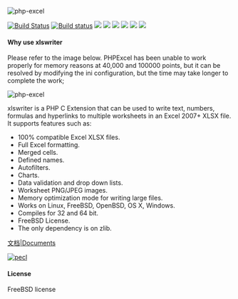 ![php-excel](https://github.com/viest/php-excel-writer/blob/master/resource/logo.png)

[![Build Status](https://travis-ci.org/viest/php-ext-excel-export.svg?branch=master)](https://travis-ci.org/viest/php-ext-excel-export)
[![Build status](https://ci.appveyor.com/api/projects/status/w4cfjo9e4gsrs6rn/branch/master?svg=true)](https://ci.appveyor.com/project/viest/php-ext-excel-export/branch/master)
[![](https://img.shields.io/github/release/viest/php-ext-excel-export.svg)](https://github.com/viest/php-ext-excel-export)
[![](https://img.shields.io/badge/PHP-%3E%3D%207.0-brightgreen.svg)](https://github.com/viest/php-ext-excel-export)
[![](https://img.shields.io/github/contributors/viest/php-ext-excel-export.svg)](https://github.com/viest/php-ext-excel-export)
[![](https://img.shields.io/badge/platform-macos%20%7C%20linux%20%7C%20windows-brightgreen.svg)](https://github.com/viest/php-ext-excel-export)
[![](https://img.shields.io/badge/license-BSD-green.svg)](https://github.com/viest/php-ext-excel-export)
[![](https://img.shields.io/github/issues/viest/php-ext-excel-export.svg)](https://github.com/viest/php-ext-excel-export)

#### Why use xlswriter

Please refer to the image below. PHPExcel has been unable to work properly for memory reasons at 40,000 and 100000 points, but it can be resolved by modifying the ini configuration, but the time may take longer to complete the work;

![php-excel](https://github.com/viest/php-excel-writer/blob/master/resource/performance_comparison.png)

xlswriter is a PHP C Extension that can be used to write text, numbers, formulas and hyperlinks to multiple worksheets in an Excel 2007+ XLSX file. It supports features such as:

* 100% compatible Excel XLSX files.
* Full Excel formatting.
* Merged cells.
* Defined names.
* Autofilters.
* Charts.
* Data validation and drop down lists.
* Worksheet PNG/JPEG images.
* Memory optimization mode for writing large files.
* Works on Linux, FreeBSD, OpenBSD, OS X, Windows.
* Compiles for 32 and 64 bit.
* FreeBSD License.
* The only dependency is on zlib.

[文档|Documents](https://xlswriter-docs.viest.me/)

[![pecl](https://github.com/viest/php-excel-writer/blob/master/resource/pecl.png)](https://pecl.php.net/package/xlswriter)

#### License

FreeBSD license
